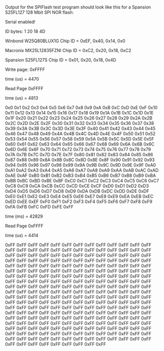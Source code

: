 Output for the SPIFlash test program should look like this for a Spansion S25FL127 128 Mbit SPI NOR flash:

Serial enabled!

ID bytes: 1 20 18 4D

Winbond W25Q80BLUX1G    Chip ID = 0xEF, 0x40, 0x14, 0x0

Macronix MX25L12835FZNI Chip ID = 0xC2, 0x20, 0x18, 0xC2

Spansion S25FL127S      Chip ID = 0x01, 0x20, 0x18, 0x4D
 
Write page:  0xFFFF

time (us) = 4470

Read Page 0xFFFF

time (us) = 4813

 0x0
 0x1 0x2 0x3 0x4 0x5 0x6 0x7 0x8 0x9 0xA 0xB 0xC 0xD 0xE 0xF 0x10
 0x11 0x12 0x13 0x14 0x15 0x16 0x17 0x18 0x19 0x1A 0x1B 0x1C 0x1D 0x1E 0x1F 0x20
 0x21 0x22 0x23 0x24 0x25 0x26 0x27 0x28 0x29 0x2A 0x2B 0x2C 0x2D 0x2E 0x2F 0x30
 0x31 0x32 0x33 0x34 0x35 0x36 0x37 0x38 0x39 0x3A 0x3B 0x3C 0x3D 0x3E 0x3F 0x40
 0x41 0x42 0x43 0x44 0x45 0x46 0x47 0x48 0x49 0x4A 0x4B 0x4C 0x4D 0x4E 0x4F 0x50
 0x51 0x52 0x53 0x54 0x55 0x56 0x57 0x58 0x59 0x5A 0x5B 0x5C 0x5D 0x5E 0x5F 0x60
 0x61 0x62 0x63 0x64 0x65 0x66 0x67 0x68 0x69 0x6A 0x6B 0x6C 0x6D 0x6E 0x6F 0x70
 0x71 0x72 0x73 0x74 0x75 0x76 0x77 0x78 0x79 0x7A 0x7B 0x7C 0x7D 0x7E 0x7F 0x80
 0x81 0x82 0x83 0x84 0x85 0x86 0x87 0x88 0x89 0x8A 0x8B 0x8C 0x8D 0x8E 0x8F 0x90
 0x91 0x92 0x93 0x94 0x95 0x96 0x97 0x98 0x99 0x9A 0x9B 0x9C 0x9D 0x9E 0x9F 0xA0
 0xA1 0xA2 0xA3 0xA4 0xA5 0xA6 0xA7 0xA8 0xA9 0xAA 0xAB 0xAC 0xAD 0xAE 0xAF 0xB0
 0xB1 0xB2 0xB3 0xB4 0xB5 0xB6 0xB7 0xB8 0xB9 0xBA 0xBB 0xBC 0xBD 0xBE 0xBF 0xC0
 0xC1 0xC2 0xC3 0xC4 0xC5 0xC6 0xC7 0xC8 0xC9 0xCA 0xCB 0xCC 0xCD 0xCE 0xCF 0xD0
 0xD1 0xD2 0xD3 0xD4 0xD5 0xD6 0xD7 0xD8 0xD9 0xDA 0xDB 0xDC 0xDD 0xDE 0xDF 0xE0
 0xE1 0xE2 0xE3 0xE4 0xE5 0xE6 0xE7 0xE8 0xE9 0xEA 0xEB 0xEC 0xED 0xEE 0xEF 0xF0
 0xF1 0xF2 0xF3 0xF4 0xF5 0xF6 0xF7 0xF8 0xF9 0xFA 0xFB 0xFC 0xFD 0xFE 0xFF
 
time (ms) = 42829

Read Page 0xFFFF

time (us) = 4414

 0xFF
 0xFF 0xFF 0xFF 0xFF 0xFF 0xFF 0xFF 0xFF 0xFF 0xFF 0xFF 0xFF 0xFF 0xFF 0xFF 0xFF
 0xFF 0xFF 0xFF 0xFF 0xFF 0xFF 0xFF 0xFF 0xFF 0xFF 0xFF 0xFF 0xFF 0xFF 0xFF 0xFF
 0xFF 0xFF 0xFF 0xFF 0xFF 0xFF 0xFF 0xFF 0xFF 0xFF 0xFF 0xFF 0xFF 0xFF 0xFF 0xFF
 0xFF 0xFF 0xFF 0xFF 0xFF 0xFF 0xFF 0xFF 0xFF 0xFF 0xFF 0xFF 0xFF 0xFF 0xFF 0xFF
 0xFF 0xFF 0xFF 0xFF 0xFF 0xFF 0xFF 0xFF 0xFF 0xFF 0xFF 0xFF 0xFF 0xFF 0xFF 0xFF
 0xFF 0xFF 0xFF 0xFF 0xFF 0xFF 0xFF 0xFF 0xFF 0xFF 0xFF 0xFF 0xFF 0xFF 0xFF 0xFF
 0xFF 0xFF 0xFF 0xFF 0xFF 0xFF 0xFF 0xFF 0xFF 0xFF 0xFF 0xFF 0xFF 0xFF 0xFF 0xFF
 0xFF 0xFF 0xFF 0xFF 0xFF 0xFF 0xFF 0xFF 0xFF 0xFF 0xFF 0xFF 0xFF 0xFF 0xFF 0xFF
 0xFF 0xFF 0xFF 0xFF 0xFF 0xFF 0xFF 0xFF 0xFF 0xFF 0xFF 0xFF 0xFF 0xFF 0xFF 0xFF
 0xFF 0xFF 0xFF 0xFF 0xFF 0xFF 0xFF 0xFF 0xFF 0xFF 0xFF 0xFF 0xFF 0xFF 0xFF 0xFF
 0xFF 0xFF 0xFF 0xFF 0xFF 0xFF 0xFF 0xFF 0xFF 0xFF 0xFF 0xFF 0xFF 0xFF 0xFF 0xFF
 0xFF 0xFF 0xFF 0xFF 0xFF 0xFF 0xFF 0xFF 0xFF 0xFF 0xFF 0xFF 0xFF 0xFF 0xFF 0xFF
 0xFF 0xFF 0xFF 0xFF 0xFF 0xFF 0xFF 0xFF 0xFF 0xFF 0xFF 0xFF 0xFF 0xFF 0xFF 0xFF
 0xFF 0xFF 0xFF 0xFF 0xFF 0xFF 0xFF 0xFF 0xFF 0xFF 0xFF 0xFF 0xFF 0xFF 0xFF 0xFF
 0xFF 0xFF 0xFF 0xFF 0xFF 0xFF 0xFF 0xFF 0xFF 0xFF 0xFF 0xFF 0xFF 0xFF 0xFF 0xFF
 0xFF 0xFF 0xFF 0xFF 0xFF 0xFF 0xFF 0xFF 0xFF 0xFF 0xFF 0xFF 0xFF 0xFF 0xFF
